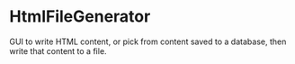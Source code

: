 HtmlFileGenerator
=================

GUI to write HTML content, or pick from content saved to a database, then write that content to a file. 
